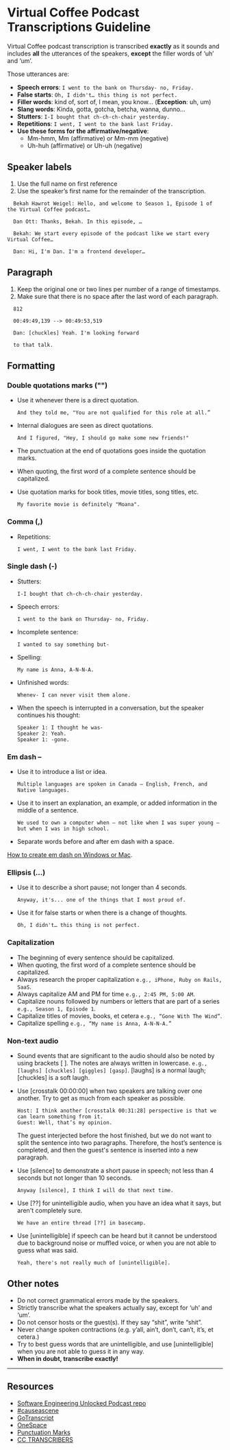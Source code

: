 # Virtual Coffee Podcast Transcriptions Guideline

Virtual Coffee podcast transcription is transcribed **exactly** as it sounds and includes **all** the utterances of the speakers, **except** the filler words of ‘uh’ and ‘um’.

Those utterances are:

- **Speech errors**: `I went to the bank on Thursday- no, Friday.`
- **False starts**: `Oh, I didn't… this thing is not perfect.`
- **Filler words**: kind of, sort of, I mean, you know… (**Exception**: uh, um)
- **Slang words**: Kinda, gotta, gotcha, betcha, wanna, dunno…
- **Stutters**: `I-I bought that ch-ch-ch-chair yesterday.`
- **Repetitions**: `I went, I went to the bank last Friday.`
- **Use these forms for the affirmative/negative**:
  - Mm-hmm, Mm (affirmative) or Mm-mm (negative)
  - Uh-huh (affirmative) or Uh-uh (negative)

## Speaker labels

1. Use the full name on first reference
2. Use the speaker’s first name for the remainder of the transcription.

  ```text
    Bekah Hawrot Weigel: Hello, and welcome to Season 1, Episode 1 of the Virtual Coffee podcast…

    Dan Ott: Thanks, Bekah. In this episode, …

    Bekah: We start every episode of the podcast like we start every Virtual Coffee…

    Dan: Hi, I'm Dan. I'm a frontend developer… 
  ```

## Paragraph

1. Keep the original one or two lines per number of a range of timestamps.
2. Make sure that there is no space after the last word of each paragraph.

  ```text
    812
   
    00:49:49,139 --> 00:49:53,519
   
    Dan: [chuckles] Yeah. I'm looking forward
   
    to that talk.
  ```

## Formatting

### Double quotations marks ("")

- Use it whenever there is a direct quotation.

   `And they told me, "You are not qualified for this role at all.”`

- Internal dialogues are seen as direct quotations.

   `And I figured, "Hey, I should go make some new friends!"`

- The punctuation at the end of quotations goes inside the quotation marks.
- When quoting, the first word of a complete sentence should be capitalized.
- Use quotation marks for book titles, movie titles, song titles, etc.

    `My favorite movie is definitely "Moana".`

### Comma (,)

- Repetitions:

  `I went, I went to the bank last Friday.`

### Single dash (-)

- Stutters:

  `I-I bought that ch-ch-ch-chair yesterday.`
- Speech errors:

  `I went to the bank on Thursday- no, Friday.`
- Incomplete sentence:

  `I wanted to say something but-`
- Spelling:

  `My name is Anna, A-N-N-A.`
- Unfinished words:

  `Whenev- I can never visit them alone.`
- When the speech is interrupted in a conversation, but the speaker continues his thought:

  ```text
  Speaker 1: I thought he was-
  Speaker 2: Yeah.
  Speaker 1: -gone.
  ```

### Em dash –

- Use it to introduce a list or idea.

  `Multiple languages are spoken in Canada — English, French, and Native languages.`

- Use it to insert an explanation, an example, or added information in the middle of a sentence.

  `We used to own a computer when — not like when I was super young — but when I was in high school.`
- Separate words before and after em dash with a space.

[How to create em dash on Windows or Mac](https://www.techtoolsforwriters.com/how-to-create-an-em-dash/).

### Ellipsis (…)

- Use it to describe a short pause; not longer than 4 seconds.

  `Anyway, it's... one of the things that I most proud of.`  
- Use it for false starts or when there is a change of thoughts.

  `Oh, I didn't… this thing is not perfect.`

### Capitalization

- The beginning of every sentence should be capitalized.
- When quoting, the first word of a complete sentence should be capitalized.
- Always research the proper capitalization `e.g., iPhone, Ruby on Rails, SaaS`.
- Always capitalize AM and PM for time `e.g., 2:45 PM, 5:00 AM`.
- Capitalize nouns followed by numbers or letters that are part of a series `e.g., Season 1, Episode 1`.
- Capitalize titles of movies, books, et cetera `e.g., “Gone With The Wind”`.
- Capitalize spelling `e.g., “My name is Anna, A-N-N-A.”`

### Non-text audio

- Sound events that are significant to the audio should also be noted by using brackets [ ]. The notes are always written in lowercase.
`e.g., [laughs] [chuckles] [giggles] [gasp]`. [laughs] is a normal laugh; [chuckles] is a soft laugh.
- Use [crosstalk 00:00:00] when two speakers are talking over one another. Try to get as much from each speaker as possible.

  ```text
  Host: I think another [crosstalk 00:31:28] perspective is that we can learn something from it.
  Guest: Well, that’s my opinion.
  ```

  The guest interjected before the host finished, but we do not want to split the sentence into two paragraphs. Therefore, the host’s sentence is completed, and then the guest's sentence is inserted into a new paragraph.
- Use [silence] to demonstrate a short pause in speech; not less than 4 seconds but not longer than 10 seconds.

  `Anyway [silence], I think I will do that next time.`

- Use [??] for unintelligible audio, when you have an idea what it says, but aren't completely sure.

  `We have an entire thread [??] in basecamp.`

- Use [unintelligible] if speech can be heard but it cannot be understood due to background noise or muffled voice, or when you are not able to guess what was said.

  `Yeah, there's not really much of [unintelligible].`

## Other notes

- Do not correct grammatical errors made by the speakers.
- Strictly transcribe what the speakers actually say, except for ‘uh’ and ‘um’.
- Do not censor hosts or the guest(s). If they say “shit”, write “shit”.
- Never change spoken contractions (e.g. y’all, ain’t, don’t, can’t, it’s, et cetera.)
- Try to best guess words that are unintelligible, and use [unintelligible] when you are not able to guess it in any way.
- **When in doubt, transcribe exactly!**

---

## Resources
- [Software Engineering Unlocked Podcast repo](https://github.com/mgreiler/se-unlocked/blob/master/Transcription_Guidelines.md)
- [#causeascene](https://hashtagcauseascene.com/community-transcription-guide/)
- [GoTranscript](https://gotranscript.com/transcription-guidelines)
- [OneSpace](http://support.onespace.com/training-resources/transcription-style-guide)
- [Punctuation Marks](https://punctuationmarks.org/em-dash/)
- [CC TRANSCRIBERS](https://cctranscribers.wordpress.com/2016/12/22/four-rules-of-verbatim-transcription/)
